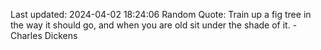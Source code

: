 Last updated: 2024-04-02 18:24:06
Random Quote: Train up a fig tree in the way it should go, and when you are old sit under the shade of it. - Charles Dickens